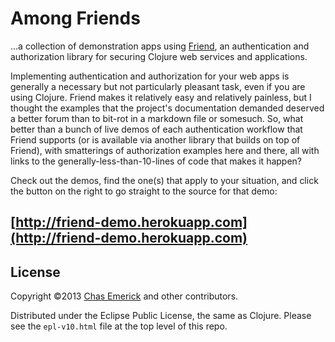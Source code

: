 # Among Friends

…a collection of demonstration apps using
[Friend](http://github.com/cemerick/friend), an authentication and
authorization library for securing Clojure web services and applications.

Implementing authentication and authorization for your web apps is generally a
necessary but not particularly pleasant task, even if you are using Clojure.
Friend makes it relatively easy and relatively painless, but I thought the
examples that the project's documentation demanded deserved a better forum than
to bit-rot in a markdown file or somesuch. So, what better than a bunch of live
demos of each authentication workflow that Friend supports (or is available via
another library that builds on top of Friend), with smatterings of
authorization examples here and there, all with links to the
generally-less-than-10-lines of code that makes it happen?  

Check out the demos, find the one(s) that apply to your situation, and
click the button on the right to go straight to the source for that demo:

## [http://friend-demo.herokuapp.com](http://friend-demo.herokuapp.com)

## License

Copyright ©2013 [Chas Emerick](http://cemerick.com) and other contributors.

Distributed under the Eclipse Public License, the same as Clojure.
Please see the `epl-v10.html` file at the top level of this repo.

